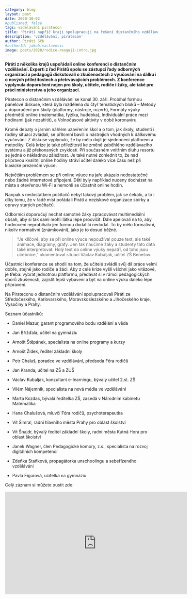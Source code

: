 ```yaml
---
category: blog
layout: post
date: 2020-10-02
#published: false
tags: vzdělávání piratecon
title: 'Piráti napříč kraji spolupracují na řešení distančního vzdělávání'
description: 'vzdělávání, piratecon'
author: Piráti SčK
#authorId: jakub.vaclavovic
image: posts/2020/rodice-reaguji-intro.jpg
---
```


**Piráti z několika krajů uspořádali online konferenci o distančním vzdělávání. Experti z řad Pirátů spolu se zástupci řady odborných organizací a pedagogů diskutovali o zkušenostech z vyučování na dálku i o nových příležitostech a přetrvávajících problémech. Z konference vyplynula doporučení nejen pro školy, učitele, rodiče i žáky, ale také pro práci ministerstva a jeho organizací.**

Piratecon o distančním vzdělávání se konal 30. září. Probíhal formou panelové diskuse, která byla rozdělena do čtyř tematických bloků – Metody a doporučení pro školy (platformy, nástroje, rozvrh), Formáty výuky předmětů online (matematika, fyzika, hudebka), Individuální práce mezi hodinami (jak nezahltit), a Volnočasové aktivity v době koronaviru.

Kromě debaty o jarním náhlém uzavřením škol a o tom, jak školy, studenti i rodiny situaci zvládali, se přítomní bavili o nástrojích vhodných k dálkovému vyučování. Z diskuse vyplynulo, že by mělo dojít je sjednocení platforem a metodiky. Celá krize je také příležitostí ke změně zaběhlého vzdělávacího systému a již překonaných zvyklostí. Při současném vnitřním dluhu resortu se jedná o nákladnou záležitost. Je také nutné zohlednit to, že nad přípravou kvalitní online hodiny stráví učitel daleko více času než při klasické prezenční výuce.

Největším problémem se při online výuce na jaře ukázalo nedostatečné nebo žádné internetové připojení. Děti byly například nuceny docházet na místa s otevřenou Wi-Fi a nemohli se účastnit online hodin.

Naopak s nedostatkem počítačů nebyl takový problém, jak se čekalo, a to i díky tomu, že v řadě míst pořádali Piráti a neziskové organizace sbírky a opravy starých počítačů.

Odborníci doporučují nechat samotné žáky zpracovávat multimediální obsah, aby si tak sami mohli látku lépe procvičit. Dále apelovali na to, aby hodnocení neprobíhalo jen formou dodal či nedodal. To by mělo formativní, nikoliv normativní (známkování), jako je to dosud běžné.

> “Je klíčové, aby se při online výuce nepoužíval pouze text, ale také animace, diagramy, grafy. Jen tak naučíme žáky a studenty tato data také interpretovat. Holý text do online výuky nepatří, od toho jsou učebnice,” okomentoval situaci Václav Kubaljak, učitel ZŠ Benešov.

Účastníci konference se shodli na tom, že učitelé zvládli svůj díl práce velmi dobře, stejně jako rodiče a žáci. Aby z celé krize vyšli všichni jako vítězové, je třeba: vybrat jednotnou platformu, předávat si v rámci pedagogických sborů zkušenosti, zajistit lepší vybavení a být na online výuku daleko lépe připraveni.

Na Pirateconu o distančním vzdělávání spolupracovali Piráti ze Středočeského, Karlovarského, Moravskoslezského a Jihočeského kraje, Vysočiny a Prahy.

Seznam účastníků: 

* Daniel Mazur, garant programového bodu vzdělání a věda

* Jan Břížďala, učitel na gymnáziu

* Arnošt Štěpánek, specialista na online programy a kurzy

* Arnošt Žídek, ředitel základní školy

* Petr Chaluš, poradce ve vzdělávání, předseda Fóra rodičů

* Jan Kranda, učitel na ZŠ a ZUŠ

* Václav Kubaljak, konzultant e-learningu, bývalý učitel 2.st. ZŠ

* Vilém Nájemník, specialista na nová média ve vzdělávání

* Marta Kozdas, bývalá ředitelka ZŠ, zasedá v Národním kabinetu Matematika

* Hana Chalušová, mluvčí Fóra rodičů, psychoterapeutka

* Vít Šimral, radní hlavního města Prahy pro oblast školství

* Vít Šnajdr, bývalý ředitel základní školy, radní města Kutná Hora pro oblast školství

* Janek Wagner, člen Pedagogické komory, z.s., specialista na rozvoj digitálních kompetencí

* Zdeňka Staňková, propagátorka unschoolingu a sebeřízeného vzdělávání

* Pavla Figurová, učitelka na gymnáziu

Celý záznam si můžete pustit zde: 

<iframe width="600" height="338" src="https://www.youtube.com/embed/rgEqr7PhGAI" frameborder="0" allow="accelerometer; autoplay; clipboard-write; encrypted-media; gyroscope; picture-in-picture" allowfullscreen></iframe>
